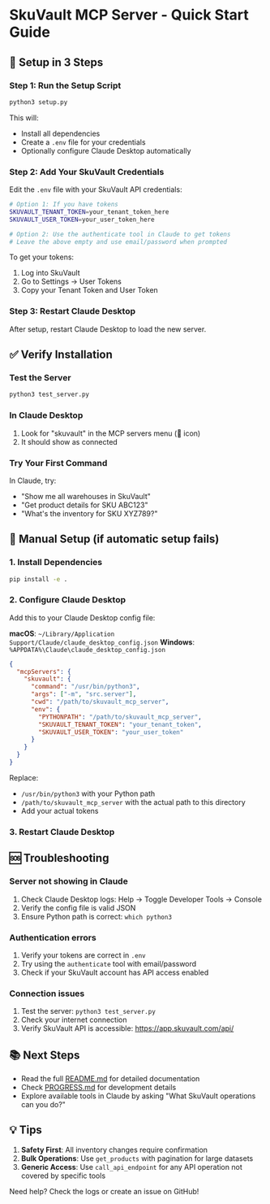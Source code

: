 # SkuVault MCP Server - Quick Start Guide

## 🚀 Setup in 3 Steps

### Step 1: Run the Setup Script

```bash
python3 setup.py
```

This will:
- Install all dependencies
- Create a `.env` file for your credentials
- Optionally configure Claude Desktop automatically

### Step 2: Add Your SkuVault Credentials

Edit the `.env` file with your SkuVault API credentials:

```bash
# Option 1: If you have tokens
SKUVAULT_TENANT_TOKEN=your_tenant_token_here
SKUVAULT_USER_TOKEN=your_user_token_here

# Option 2: Use the authenticate tool in Claude to get tokens
# Leave the above empty and use email/password when prompted
```

To get your tokens:
1. Log into SkuVault
2. Go to Settings → User Tokens
3. Copy your Tenant Token and User Token

### Step 3: Restart Claude Desktop

After setup, restart Claude Desktop to load the new server.

## ✅ Verify Installation

### Test the Server
```bash
python3 test_server.py
```

### In Claude Desktop
1. Look for "skuvault" in the MCP servers menu (🔌 icon)
2. It should show as connected

### Try Your First Command
In Claude, try:
- "Show me all warehouses in SkuVault"
- "Get product details for SKU ABC123"
- "What's the inventory for SKU XYZ789?"

## 🔧 Manual Setup (if automatic setup fails)

### 1. Install Dependencies
```bash
pip install -e .
```

### 2. Configure Claude Desktop

Add this to your Claude Desktop config file:

**macOS**: `~/Library/Application Support/Claude/claude_desktop_config.json`
**Windows**: `%APPDATA%\Claude\claude_desktop_config.json`

```json
{
  "mcpServers": {
    "skuvault": {
      "command": "/usr/bin/python3",
      "args": ["-m", "src.server"],
      "cwd": "/path/to/skuvault_mcp_server",
      "env": {
        "PYTHONPATH": "/path/to/skuvault_mcp_server",
        "SKUVAULT_TENANT_TOKEN": "your_tenant_token",
        "SKUVAULT_USER_TOKEN": "your_user_token"
      }
    }
  }
}
```

Replace:
- `/usr/bin/python3` with your Python path
- `/path/to/skuvault_mcp_server` with the actual path to this directory
- Add your actual tokens

### 3. Restart Claude Desktop

## 🆘 Troubleshooting

### Server not showing in Claude
1. Check Claude Desktop logs: Help → Toggle Developer Tools → Console
2. Verify the config file is valid JSON
3. Ensure Python path is correct: `which python3`

### Authentication errors
1. Verify your tokens are correct in `.env`
2. Try using the `authenticate` tool with email/password
3. Check if your SkuVault account has API access enabled

### Connection issues
1. Test the server: `python3 test_server.py`
2. Check your internet connection
3. Verify SkuVault API is accessible: https://app.skuvault.com/api/

## 📚 Next Steps

- Read the full [README.md](README.md) for detailed documentation
- Check [PROGRESS.md](PROGRESS.md) for development details
- Explore available tools in Claude by asking "What SkuVault operations can you do?"

## 💡 Tips

1. **Safety First**: All inventory changes require confirmation
2. **Bulk Operations**: Use `get_products` with pagination for large datasets
3. **Generic Access**: Use `call_api_endpoint` for any API operation not covered by specific tools

Need help? Check the logs or create an issue on GitHub!